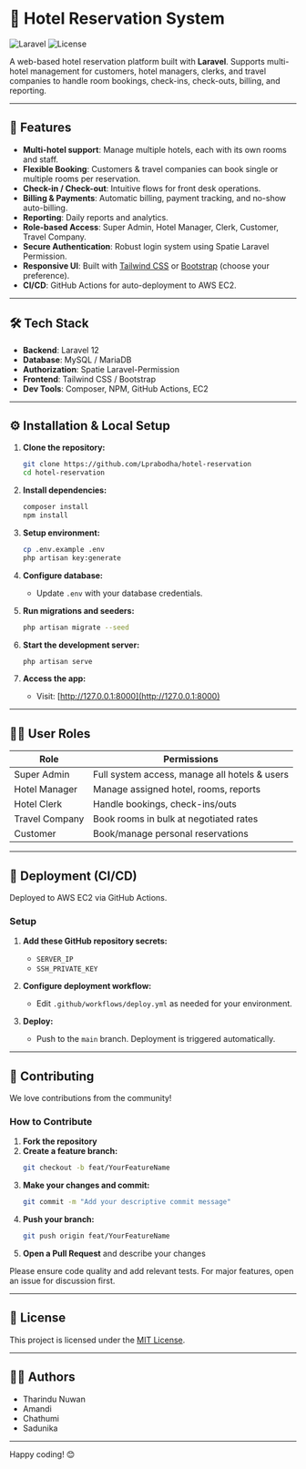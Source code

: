 # 🏨 Hotel Reservation System

![Laravel](https://img.shields.io/badge/Laravel-10.x-red?style=flat-square&logo=laravel)
![License](https://img.shields.io/github.com/Lprabodha/hotel-reservation?style=flat-square)

A web-based hotel reservation platform built with **Laravel**. Supports multi-hotel management for customers, hotel managers, clerks, and travel companies to handle room bookings, check-ins, check-outs, billing, and reporting.

---

## 🚀 Features

- **Multi-hotel support**: Manage multiple hotels, each with its own rooms and staff.
- **Flexible Booking**: Customers & travel companies can book single or multiple rooms per reservation.
- **Check-in / Check-out**: Intuitive flows for front desk operations.
- **Billing & Payments**: Automatic billing, payment tracking, and no-show auto-billing.
- **Reporting**: Daily reports and analytics.
- **Role-based Access**: Super Admin, Hotel Manager, Clerk, Customer, Travel Company.
- **Secure Authentication**: Robust login system using Spatie Laravel Permission.
- **Responsive UI**: Built with [Tailwind CSS](https://tailwindcss.com/) or [Bootstrap](https://getbootstrap.com/) (choose your preference).
- **CI/CD**: GitHub Actions for auto-deployment to AWS EC2.

---

## 🛠️ Tech Stack

- **Backend**: Laravel 12
- **Database**: MySQL / MariaDB
- **Authorization**: Spatie Laravel-Permission
- **Frontend**: Tailwind CSS / Bootstrap
- **Dev Tools**: Composer, NPM, GitHub Actions, EC2

---

## ⚙️ Installation & Local Setup

1. **Clone the repository:**
   ```bash
   git clone https://github.com/Lprabodha/hotel-reservation
   cd hotel-reservation
   ```

2. **Install dependencies:**
   ```bash
   composer install
   npm install
   ```

3. **Setup environment:**
   ```bash
   cp .env.example .env
   php artisan key:generate
   ```

4. **Configure database:**
   - Update `.env` with your database credentials.

5. **Run migrations and seeders:**
   ```bash
   php artisan migrate --seed
   ```

6. **Start the development server:**
   ```bash
   php artisan serve
   ```

7. **Access the app:**
   - Visit: [http://127.0.0.1:8000](http://127.0.0.1:8000)

---

## 🧑‍💻 User Roles

| Role           | Permissions                                    |
|----------------|------------------------------------------------|
| Super Admin    | Full system access, manage all hotels & users  |
| Hotel Manager  | Manage assigned hotel, rooms, reports          |
| Hotel Clerk    | Handle bookings, check-ins/outs                |
| Travel Company | Book rooms in bulk at negotiated rates         |
| Customer       | Book/manage personal reservations              |

---

## 🚚 Deployment (CI/CD)

Deployed to AWS EC2 via GitHub Actions.

### Setup

1. **Add these GitHub repository secrets:**
   - `SERVER_IP`
   - `SSH_PRIVATE_KEY`

2. **Configure deployment workflow:**
   - Edit `.github/workflows/deploy.yml` as needed for your environment.

3. **Deploy:**
   - Push to the `main` branch. Deployment is triggered automatically.

---

## 🤝 Contributing

We love contributions from the community!  

### How to Contribute

1. **Fork the repository**
2. **Create a feature branch:**
   ```bash
   git checkout -b feat/YourFeatureName
   ```
3. **Make your changes and commit:**
   ```bash
   git commit -m "Add your descriptive commit message"
   ```
4. **Push your branch:**
   ```bash
   git push origin feat/YourFeatureName
   ```
5. **Open a Pull Request** and describe your changes

Please ensure code quality and add relevant tests. For major features, open an issue for discussion first.

---

## 📄 License

This project is licensed under the [MIT License](LICENSE).

---

## 👨‍💻 Authors

- Tharindu Nuwan
- Amandi
- Chathumi
- Sadunika

---

Happy coding! 😊
